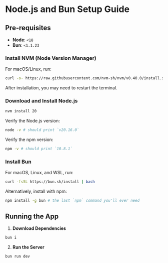 # Node.js and Bun Setup Guide

## Pre-requisites

- **Node**: `<18`
- **Bun**: `<1.1.23`

### Install NVM (Node Version Manager)

For macOS/Linux, run:

```bash
curl -o- https://raw.githubusercontent.com/nvm-sh/nvm/v0.40.0/install.sh | bash
```

After installation, you may need to restart the terminal.

### Download and Install Node.js

```bash
nvm install 20
```

Verify the Node.js version:

```bash
node -v # should print `v20.16.0`
```

Verify the npm version:

```bash
npm -v # should print `10.8.1`
```

### Install Bun

For macOS, Linux, and WSL, run:

```bash
curl -fsSL https://bun.sh/install | bash
```

Alternatively, install with npm:

```bash
npm install -g bun # the last `npm` command you'll ever need
```

## Running the App

 1. **Download Dependencies**
   ```bash
   bun i
   ```
 2. **Run the Server**
   ```bash
   bun run dev
   ```
